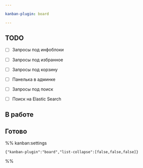 ```yaml
---

kanban-plugin: board

---
```


## TODO

- [ ] Запросы под инфоблоки
- [ ] Запросы под избранное
- [ ] Запросы под корзину
- [ ] Панелька в админке
- [ ] Запросы под поиск
- [ ] Поиск на Elastic Search


## В работе



## Готово





%% kanban:settings
```
{"kanban-plugin":"board","list-collapse":[false,false,false]}
```
%%